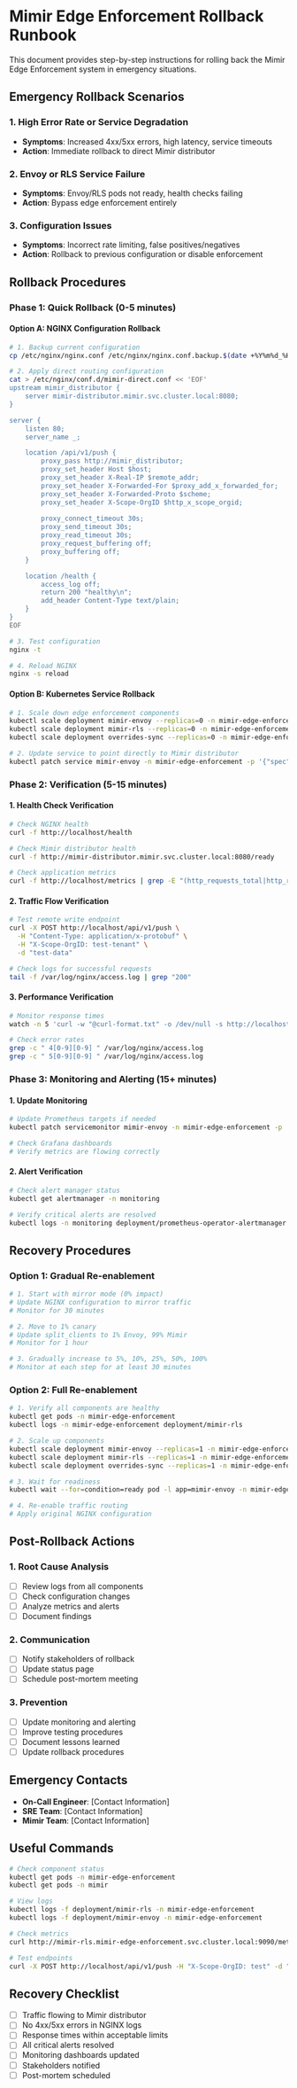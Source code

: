 # Mimir Edge Enforcement Rollback Runbook

This document provides step-by-step instructions for rolling back the Mimir Edge Enforcement system in emergency situations.

## Emergency Rollback Scenarios

### 1. High Error Rate or Service Degradation
- **Symptoms**: Increased 4xx/5xx errors, high latency, service timeouts
- **Action**: Immediate rollback to direct Mimir distributor

### 2. Envoy or RLS Service Failure
- **Symptoms**: Envoy/RLS pods not ready, health checks failing
- **Action**: Bypass edge enforcement entirely

### 3. Configuration Issues
- **Symptoms**: Incorrect rate limiting, false positives/negatives
- **Action**: Rollback to previous configuration or disable enforcement

## Rollback Procedures

### Phase 1: Quick Rollback (0-5 minutes)

#### Option A: NGINX Configuration Rollback
```bash
# 1. Backup current configuration
cp /etc/nginx/nginx.conf /etc/nginx/nginx.conf.backup.$(date +%Y%m%d_%H%M%S)

# 2. Apply direct routing configuration
cat > /etc/nginx/conf.d/mimir-direct.conf << 'EOF'
upstream mimir_distributor {
    server mimir-distributor.mimir.svc.cluster.local:8080;
}

server {
    listen 80;
    server_name _;

    location /api/v1/push {
        proxy_pass http://mimir_distributor;
        proxy_set_header Host $host;
        proxy_set_header X-Real-IP $remote_addr;
        proxy_set_header X-Forwarded-For $proxy_add_x_forwarded_for;
        proxy_set_header X-Forwarded-Proto $scheme;
        proxy_set_header X-Scope-OrgID $http_x_scope_orgid;
        
        proxy_connect_timeout 30s;
        proxy_send_timeout 30s;
        proxy_read_timeout 30s;
        proxy_request_buffering off;
        proxy_buffering off;
    }

    location /health {
        access_log off;
        return 200 "healthy\n";
        add_header Content-Type text/plain;
    }
}
EOF

# 3. Test configuration
nginx -t

# 4. Reload NGINX
nginx -s reload
```

#### Option B: Kubernetes Service Rollback
```bash
# 1. Scale down edge enforcement components
kubectl scale deployment mimir-envoy --replicas=0 -n mimir-edge-enforcement
kubectl scale deployment mimir-rls --replicas=0 -n mimir-edge-enforcement
kubectl scale deployment overrides-sync --replicas=0 -n mimir-edge-enforcement

# 2. Update service to point directly to Mimir distributor
kubectl patch service mimir-envoy -n mimir-edge-enforcement -p '{"spec":{"selector":{"app":"mimir-distributor"}}}'
```

### Phase 2: Verification (5-15 minutes)

#### 1. Health Check Verification
```bash
# Check NGINX health
curl -f http://localhost/health

# Check Mimir distributor health
curl -f http://mimir-distributor.mimir.svc.cluster.local:8080/ready

# Check application metrics
curl -f http://localhost/metrics | grep -E "(http_requests_total|http_request_duration_seconds)"
```

#### 2. Traffic Flow Verification
```bash
# Test remote write endpoint
curl -X POST http://localhost/api/v1/push \
  -H "Content-Type: application/x-protobuf" \
  -H "X-Scope-OrgID: test-tenant" \
  -d "test-data"

# Check logs for successful requests
tail -f /var/log/nginx/access.log | grep "200"
```

#### 3. Performance Verification
```bash
# Monitor response times
watch -n 5 'curl -w "@curl-format.txt" -o /dev/null -s http://localhost/api/v1/push'

# Check error rates
grep -c " 4[0-9][0-9] " /var/log/nginx/access.log
grep -c " 5[0-9][0-9] " /var/log/nginx/access.log
```

### Phase 3: Monitoring and Alerting (15+ minutes)

#### 1. Update Monitoring
```bash
# Update Prometheus targets if needed
kubectl patch servicemonitor mimir-envoy -n mimir-edge-enforcement -p '{"spec":{"selector":{"matchLabels":{"app":"mimir-distributor"}}}}'

# Check Grafana dashboards
# Verify metrics are flowing correctly
```

#### 2. Alert Verification
```bash
# Check alert manager status
kubectl get alertmanager -n monitoring

# Verify critical alerts are resolved
kubectl logs -n monitoring deployment/prometheus-operator-alertmanager
```

## Recovery Procedures

### Option 1: Gradual Re-enablement
```bash
# 1. Start with mirror mode (0% impact)
# Update NGINX configuration to mirror traffic
# Monitor for 30 minutes

# 2. Move to 1% canary
# Update split_clients to 1% Envoy, 99% Mimir
# Monitor for 1 hour

# 3. Gradually increase to 5%, 10%, 25%, 50%, 100%
# Monitor at each step for at least 30 minutes
```

### Option 2: Full Re-enablement
```bash
# 1. Verify all components are healthy
kubectl get pods -n mimir-edge-enforcement
kubectl logs -n mimir-edge-enforcement deployment/mimir-rls

# 2. Scale up components
kubectl scale deployment mimir-envoy --replicas=1 -n mimir-edge-enforcement
kubectl scale deployment mimir-rls --replicas=1 -n mimir-edge-enforcement
kubectl scale deployment overrides-sync --replicas=1 -n mimir-edge-enforcement

# 3. Wait for readiness
kubectl wait --for=condition=ready pod -l app=mimir-envoy -n mimir-edge-enforcement --timeout=300s

# 4. Re-enable traffic routing
# Apply original NGINX configuration
```

## Post-Rollback Actions

### 1. Root Cause Analysis
- [ ] Review logs from all components
- [ ] Check configuration changes
- [ ] Analyze metrics and alerts
- [ ] Document findings

### 2. Communication
- [ ] Notify stakeholders of rollback
- [ ] Update status page
- [ ] Schedule post-mortem meeting

### 3. Prevention
- [ ] Update monitoring and alerting
- [ ] Improve testing procedures
- [ ] Document lessons learned
- [ ] Update rollback procedures

## Emergency Contacts

- **On-Call Engineer**: [Contact Information]
- **SRE Team**: [Contact Information]
- **Mimir Team**: [Contact Information]

## Useful Commands

```bash
# Check component status
kubectl get pods -n mimir-edge-enforcement
kubectl get pods -n mimir

# View logs
kubectl logs -f deployment/mimir-rls -n mimir-edge-enforcement
kubectl logs -f deployment/mimir-envoy -n mimir-edge-enforcement

# Check metrics
curl http://mimir-rls.mimir-edge-enforcement.svc.cluster.local:9090/metrics

# Test endpoints
curl -X POST http://localhost/api/v1/push -H "X-Scope-OrgID: test" -d "test"
```

## Recovery Checklist

- [ ] Traffic flowing to Mimir distributor
- [ ] No 4xx/5xx errors in NGINX logs
- [ ] Response times within acceptable limits
- [ ] All critical alerts resolved
- [ ] Monitoring dashboards updated
- [ ] Stakeholders notified
- [ ] Post-mortem scheduled 